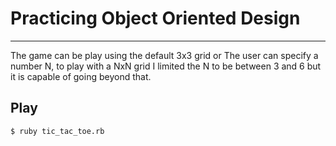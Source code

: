Practicing Object Oriented Design
==================================

-----

The game can be play using the default 3x3 grid or
The user can specify a number N, to play with a NxN grid
I limited the N to be between 3 and 6 but it is capable of going beyond that.

Play
------

```sh
$ ruby tic_tac_toe.rb
```